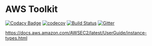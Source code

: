 # AWS Toolkit

[![Codacy Badge](https://app.codacy.com/project/badge/Grade/be796a67115644fca193534609151667)](https://www.codacy.com/manual/rahulsinghai/aws-toolkit?utm_source=github.com&amp;utm_medium=referral&amp;utm_content=rahulsinghai/aws-toolkit&amp;utm_campaign=Badge_Grade)
[![codecov](https://codecov.io/gh/rahulsinghai/aws-toolkit/branch/master/graph/badge.svg)](https://codecov.io/gh/rahulsinghai/aws-toolkit)
[![Build Status](https://travis-ci.org/rahulsinghai/aws-toolkit.svg?branch=master)](https://travis-ci.org/rahulsinghai/aws-toolkit)
[![Gitter](https://badges.gitter.im/rahulsinghai-aws-toolkit/community.svg)](https://gitter.im/rahulsinghai-aws-toolkit/community?utm_source=badge&utm_medium=badge&utm_campaign=pr-badge)

<https://docs.aws.amazon.com/AWSEC2/latest/UserGuide/instance-types.html>
 